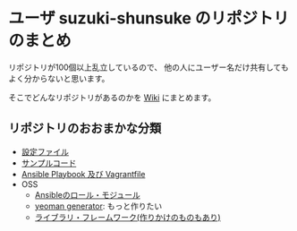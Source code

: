 # ユーザ suzuki-shunsuke のリポジトリのまとめ

リポジトリが100個以上乱立しているので、 他の人にユーザー名だけ共有してもよく分からないと思います。

そこでどんなリポジトリがあるのかを [Wiki](https://github.com/suzuki-shunsuke/profile/wiki) にまとめます。

## リポジトリのおおまかな分類

* [設定ファイル](https://github.com/suzuki-shunsuke/profile/wiki/config)
* [サンプルコード](https://github.com/suzuki-shunsuke/profile/wiki/sample-code)
* [Ansible Playbook 及び Vagrantfile](https://github.com/suzuki-shunsuke/profile/wiki/ansible-playbook)
* OSS
  * [Ansibleのロール・モジュール](https://github.com/suzuki-shunsuke/profile/wiki/ansible)
  * [yeoman generator](yeoman-generator): もっと作りたい
  * [ライブラリ・フレームワーク(作りかけのものもあり)](https://github.com/suzuki-shunsuke/profile/wiki/library)
